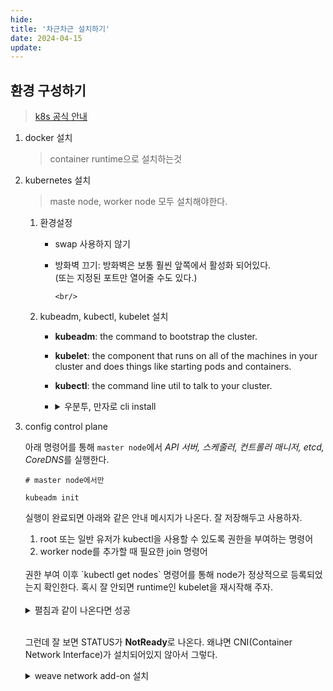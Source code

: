 ```yaml
---
hide:
title: '차근차근 설치하기'
date: 2024-04-15
update:
---
```


## 환경 구성하기

> [k8s 공식 안내](https://kubernetes.io/docs/setup/production-environment/tools/kubeadm/install-kubeadm/)

1.  docker 설치

    > container runtime으로 설치하는것

2.  kubernetes 설치

    > maste node, worker node 모두 설치해야한다.

    1.  환경설정

        - swap 사용하지 않기
        - 방화벽 끄기: 방화벽은 보통 훨씬 앞쪽에서 활성화 되어있다.  
          (또는 지정된 포트만 열어줄 수도 있다.)

              <br/>

    2.  kubeadm, kubectl, kubelet 설치

        - **kubeadm**: the command to bootstrap the cluster.
        - **kubelet**: the component that runs on all of the machines in your cluster and does things like
          starting pods and containers.
        - **kubectl**: the command line util to talk to your cluster.

        - <details>
             <summary>우분투, 만자로 cli install</summary>

          ```shell
          # ubuntu 22.04.4

          apt-get update
          apt-get install -y apt-transport-https ca-certificates curl gpg

          curl -fsSL https://pkgs.k8s.io/core:/stable:/v1.29/deb/Release.key | sudo gpg --dearmor -o /etc/apt/keyrings/kubernetes-apt-keyring.gpg

          # Add the appropriate Kubernetes apt repository. Please note that this repository have packages only for Kubernetes 1.29; for other Kubernetes minor versions, you need to change the Kubernetes minor version in the URL
          echo 'deb [signed-by=/etc/apt/keyrings/kubernetes-apt-keyring.gpg] https://pkgs.k8s.io/core:/stable:/v1.29/deb/ /' | sudo tee /etc/apt/sources.list.d/kubernetes.list

          apt-get update
          apt-get install -y kubelet kubeadm kubectl
          apt-mark hold kubelet kubeadm kubectl

          # manjaro

          pacman -S kubectl kubeadm kubelet

          # (공통)Daemon 실행
          systemctl enable kubelet && systemctl start kubelet
          ```

               </details><br>

3.  config control plane

    아래 명령어를 통해 `master node`에서 *API 서버, 스케줄러, 컨트롤러 매니저, etcd, CoreDNS*를 실행한다.

    ```shell
    # master node에서만

    kubeadm init
    ```

    실행이 완료되면 아래와 같은 안내 메시지가 나온다. 잘 저장해두고 사용하자.

    1. root 또는 일반 유저가 kubectl을 사용할 수 있도록 권한을 부여하는 명령어
    2. worker node를 추가할 때 필요한 join 명령어

      <br>
      권한 부여 이후 `kubectl get nodes` 명령어를 통해 node가 정상적으로 등록되었는지 확인한다. 혹시 잘 안되면 runtime인 kubelet을 재시작해 주자.
      <br><br>

      <details>
        <summary>펼침과 같이 나온다면 성공</summary>

    ```shell
    $ kubectl get nodes;
    NAME        STATUS     ROLES           AGE   VERSION
    sy-230620   NotReady   control-plane   37m   v1.29.2
    ```

      </details><br>

    그런데 잘 보면 STATUS가 **NotReady**로 나온다. 왜냐면 CNI(Container Network Interface)가 설치되어있지
    않아서 그렇다.

      <details>
        <summary>weave network add-on 설치</summary>

    ```shell
    # weave network를 설치한다. 종류는 엄청 많다.

    $ kubectl apply -f https://github.com/weaveworks/weave/releases/download/v2.8.1/weave-daemonset-k8s.yaml
    ```

    - [installation guide](https://github.com/weaveworks/weave/blob/master/site/kubernetes/kube-addon.md#-installation)

          </details><br>
